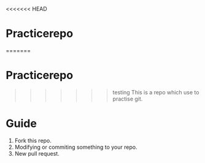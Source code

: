 <<<<<<< HEAD
# Practicerepo
=======
# Practicerepo
>>>>>>> testing
This is a repo which use to practise git.
# Guide
1. Fork this repo.
2. Modifying or commiting something to your repo.
3. New pull request.
